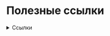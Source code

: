 # Полезные ссылки
<details>
  <summary>Ссылки</summary>

- [Библиотека Telegram Client API (MTProto), написанная на 100% на C # и .NET](https://github.com/wiz0u/WTelegramClient)
- [Telegram API](https://corefork.telegram.org/api)
- [TDLib (Telegram Database library)](https://github.com/tdlib/td)
</details> 
